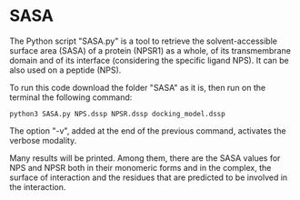 # SASA
The Python script "SASA.py" is a tool to retrieve the solvent-accessible surface area (SASA) of a protein (NPSR1) as a whole, of its transmembrane domain and of its interface (considering the specific ligand NPS). It can be also used on a peptide (NPS).

To run this code download the folder "SASA" as it is, then run on the terminal the following command:
```
python3 SASA.py NPS.dssp NPSR.dssp docking_model.dssp
```

The option "-v", added at the end of the previous command, activates the verbose modality.

Many results will be printed. Among them, there are the SASA values for NPS and NPSR both in their monomeric forms and in the complex, the surface of interaction and the residues that are predicted to be involved in the interaction.
